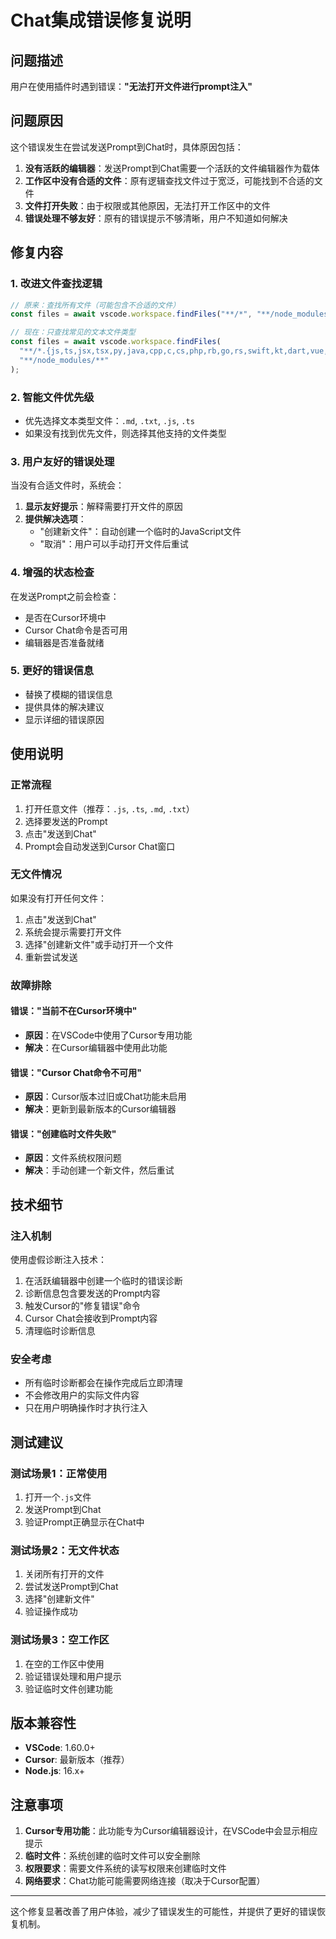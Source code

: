 # Chat集成错误修复说明

## 问题描述

用户在使用插件时遇到错误：**"无法打开文件进行prompt注入"**

## 问题原因

这个错误发生在尝试发送Prompt到Chat时，具体原因包括：

1. **没有活跃的编辑器**：发送Prompt到Chat需要一个活跃的文件编辑器作为载体
2. **工作区中没有合适的文件**：原有逻辑查找文件过于宽泛，可能找到不合适的文件
3. **文件打开失败**：由于权限或其他原因，无法打开工作区中的文件
4. **错误处理不够友好**：原有的错误提示不够清晰，用户不知道如何解决

## 修复内容

### 1. 改进文件查找逻辑
```typescript
// 原来：查找所有文件（可能包含不合适的文件）
const files = await vscode.workspace.findFiles("**/*", "**/node_modules/**");

// 现在：只查找常见的文本文件类型
const files = await vscode.workspace.findFiles(
  "**/*.{js,ts,jsx,tsx,py,java,cpp,c,cs,php,rb,go,rs,swift,kt,dart,vue,html,css,scss,less,json,md,txt}",
  "**/node_modules/**"
);
```

### 2. 智能文件优先级
- 优先选择文本类型文件：`.md`, `.txt`, `.js`, `.ts`
- 如果没有找到优先文件，则选择其他支持的文件类型

### 3. 用户友好的错误处理
当没有合适文件时，系统会：
1. **显示友好提示**：解释需要打开文件的原因
2. **提供解决选项**：
   - "创建新文件"：自动创建一个临时的JavaScript文件
   - "取消"：用户可以手动打开文件后重试

### 4. 增强的状态检查
在发送Prompt之前会检查：
- 是否在Cursor环境中
- Cursor Chat命令是否可用
- 编辑器是否准备就绪

### 5. 更好的错误信息
- 替换了模糊的错误信息
- 提供具体的解决建议
- 显示详细的错误原因

## 使用说明

### 正常流程
1. 打开任意文件（推荐：`.js`, `.ts`, `.md`, `.txt`）
2. 选择要发送的Prompt
3. 点击"发送到Chat"
4. Prompt会自动发送到Cursor Chat窗口

### 无文件情况
如果没有打开任何文件：
1. 点击"发送到Chat"
2. 系统会提示需要打开文件
3. 选择"创建新文件"或手动打开一个文件
4. 重新尝试发送

### 故障排除

#### 错误："当前不在Cursor环境中"
- **原因**：在VSCode中使用了Cursor专用功能
- **解决**：在Cursor编辑器中使用此功能

#### 错误："Cursor Chat命令不可用"
- **原因**：Cursor版本过旧或Chat功能未启用
- **解决**：更新到最新版本的Cursor编辑器

#### 错误："创建临时文件失败"
- **原因**：文件系统权限问题
- **解决**：手动创建一个新文件，然后重试

## 技术细节

### 注入机制
使用虚假诊断注入技术：
1. 在活跃编辑器中创建一个临时的错误诊断
2. 诊断信息包含要发送的Prompt内容
3. 触发Cursor的"修复错误"命令
4. Cursor Chat会接收到Prompt内容
5. 清理临时诊断信息

### 安全考虑
- 所有临时诊断都会在操作完成后立即清理
- 不会修改用户的实际文件内容
- 只在用户明确操作时才执行注入

## 测试建议

### 测试场景1：正常使用
1. 打开一个`.js`文件
2. 发送Prompt到Chat
3. 验证Prompt正确显示在Chat中

### 测试场景2：无文件状态
1. 关闭所有打开的文件
2. 尝试发送Prompt到Chat
3. 选择"创建新文件"
4. 验证操作成功

### 测试场景3：空工作区
1. 在空的工作区中使用
2. 验证错误处理和用户提示
3. 验证临时文件创建功能

## 版本兼容性

- **VSCode**: 1.60.0+
- **Cursor**: 最新版本（推荐）
- **Node.js**: 16.x+

## 注意事项

1. **Cursor专用功能**：此功能专为Cursor编辑器设计，在VSCode中会显示相应提示
2. **临时文件**：系统创建的临时文件可以安全删除
3. **权限要求**：需要文件系统的读写权限来创建临时文件
4. **网络要求**：Chat功能可能需要网络连接（取决于Cursor配置）

---

这个修复显著改善了用户体验，减少了错误发生的可能性，并提供了更好的错误恢复机制。 